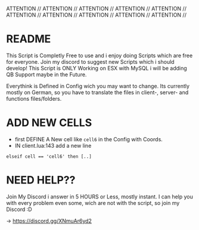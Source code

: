 ATTENTION // ATTENTION // ATTENTION // ATTENTION // ATTENTION // ATTENTION // ATTENTION // ATTENTION // ATTENTION // ATTENTION // 

# README

This Script is Completly Free to use and i enjoy doing Scripts which are free for everyone. Join my discord to suggest new Scripts
which i should develop! This Script is ONLY Working on ESX with MySQL i will be adding QB Support maybe in the Future.

Everythink is Defined in Config wich you may want to change. Its currently mostly on German, so you have to translate the files
in client-, server- and functions files/folders.

# ADD NEW CELLS

- first DEFINE A New cell like `cell6` in the Config with Coords.
- IN client.lua:143 add a new line

`elseif cell == 'cell6' then [..]`

# NEED HELP??

Join My Discord i answer in 5 HOURS or Less, mostly instant. I can help you with every problem even some, wich are not with the script, so join my Discord :D

-> https://discord.gg/XNmuAr6yd2
